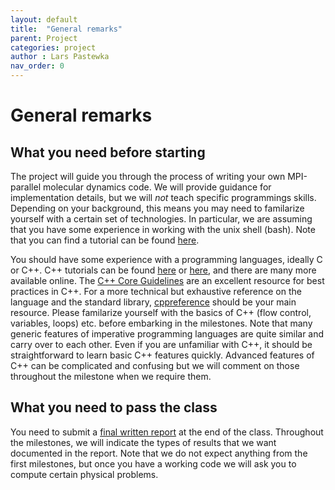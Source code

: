 ```yaml
---
layout: default
title:  "General remarks"
parent: Project
categories: project
author : Lars Pastewka
nav_order: 0
---
```


# General remarks

## What you need before starting

The project will guide you through the process of writing your own MPI-parallel molecular dynamics code.
We will provide guidance for implementation details, but we will _not_ teach specific programmings skills.
Depending on your background, this means you may need to familarize yourself with a certain set of technologies.
In particular, we are assuming that you have some experience in working with the unix shell (bash). Note that you can find a tutorial can be found [here](https://swcarpentry.github.io/shell-novice/).

You should have some experience with a programming languages, ideally C or C++.
C++ tutorials can be found
[here](https://hsf-training.github.io/hsf-training-cpp-webpage/01-introduction/index.html)
or [here](https://www.w3schools.com/cpp/), and there are many more available
online. The [C++ Core
Guidelines](https://isocpp.github.io/CppCoreGuidelines/CppCoreGuidelines) are an
excellent resource for best practices in C++. For a more technical but
exhaustive reference on the language and the standard library,
[cppreference](https://en.cppreference.com) should be your main resource. Please
familarize yourself with the basics of C++ (flow control, variables, loops) etc.
before embarking in the milestones. Note that many generic features of
imperative programming languages are quite similar and carry over to each other.
Even if you are unfamiliar with C++, it should be straightforward to learn basic
C++ features quickly. Advanced features of C++ can be complicated and confusing
but we will comment on those throughout the milestone when we require them.

## What you need to pass the class

You need to submit a [final written report](your_final_report) at the end of the class. Throughout the milestones, we will indicate the
types of results that we want documented in the report. Note that we do not expect anything from the first milestones,
but once you have a working code we will ask you to compute certain physical problems.	
